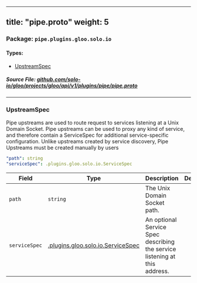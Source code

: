 
---
title: "pipe.proto"
weight: 5
---

<!-- Code generated by solo-kit. DO NOT EDIT. -->


### Package: `pipe.plugins.gloo.solo.io` 
#### Types:


- [UpstreamSpec](#upstreamspec)
  



##### Source File: [github.com/solo-io/gloo/projects/gloo/api/v1/plugins/pipe/pipe.proto](https://github.com/solo-io/gloo/blob/master/projects/gloo/api/v1/plugins/pipe/pipe.proto)





---
### UpstreamSpec

 
Pipe upstreams are used to route request to services listening at a Unix Domain Socket.
Pipe upstreams can be used to proxy any kind of service, and therefore contain a ServiceSpec
for additional service-specific configuration.
Unlike upstreams created by service discovery, Pipe Upstreams must be created manually by users

```yaml
"path": string
"serviceSpec": .plugins.gloo.solo.io.ServiceSpec

```

| Field | Type | Description | Default |
| ----- | ---- | ----------- |----------- | 
| `path` | `string` | The Unix Domain Socket path. |  |
| `serviceSpec` | [.plugins.gloo.solo.io.ServiceSpec](../../service_spec.proto.sk#servicespec) | An optional Service Spec describing the service listening at this address. |  |





<!-- Start of HubSpot Embed Code -->
<script type="text/javascript" id="hs-script-loader" async defer src="//js.hs-scripts.com/5130874.js"></script>
<!-- End of HubSpot Embed Code -->
